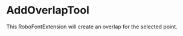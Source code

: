 AddOverlapTool
==============

This RoboFontExtension will create an overlap for the selected point.
